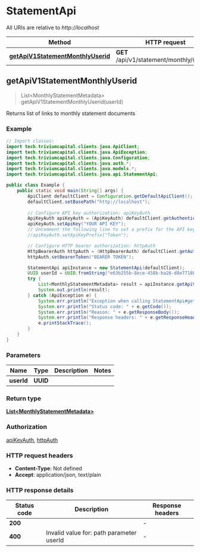 # StatementApi

All URIs are relative to *http://localhost*

| Method | HTTP request | Description |
|------------- | ------------- | -------------|
| [**getApiV1StatementMonthlyUserid**](StatementApi.md#getApiV1StatementMonthlyUserid) | **GET** /api/v1/statement/monthly/{userId} |  |



## getApiV1StatementMonthlyUserid

> List&lt;MonthlyStatementMetadata&gt; getApiV1StatementMonthlyUserid(userId)



Returns list of links to monthly statement documents

### Example

```java
// Import classes:
import tech.triviumcapital.clients.java.ApiClient;
import tech.triviumcapital.clients.java.ApiException;
import tech.triviumcapital.clients.java.Configuration;
import tech.triviumcapital.clients.java.auth.*;
import tech.triviumcapital.clients.java.models.*;
import tech.triviumcapital.clients.java.api.StatementApi;

public class Example {
    public static void main(String[] args) {
        ApiClient defaultClient = Configuration.getDefaultApiClient();
        defaultClient.setBasePath("http://localhost");
        
        // Configure API key authorization: apiKeyAuth
        ApiKeyAuth apiKeyAuth = (ApiKeyAuth) defaultClient.getAuthentication("apiKeyAuth");
        apiKeyAuth.setApiKey("YOUR API KEY");
        // Uncomment the following line to set a prefix for the API key, e.g. "Token" (defaults to null)
        //apiKeyAuth.setApiKeyPrefix("Token");

        // Configure HTTP bearer authorization: httpAuth
        HttpBearerAuth httpAuth = (HttpBearerAuth) defaultClient.getAuthentication("httpAuth");
        httpAuth.setBearerToken("BEARER TOKEN");

        StatementApi apiInstance = new StatementApi(defaultClient);
        UUID userId = UUID.fromString("e63b255b-8ece-458b-ba26-d8e77188857a"); // UUID | 
        try {
            List<MonthlyStatementMetadata> result = apiInstance.getApiV1StatementMonthlyUserid(userId);
            System.out.println(result);
        } catch (ApiException e) {
            System.err.println("Exception when calling StatementApi#getApiV1StatementMonthlyUserid");
            System.err.println("Status code: " + e.getCode());
            System.err.println("Reason: " + e.getResponseBody());
            System.err.println("Response headers: " + e.getResponseHeaders());
            e.printStackTrace();
        }
    }
}
```

### Parameters


| Name | Type | Description  | Notes |
|------------- | ------------- | ------------- | -------------|
| **userId** | **UUID**|  | |

### Return type

[**List&lt;MonthlyStatementMetadata&gt;**](MonthlyStatementMetadata.md)

### Authorization

[apiKeyAuth](../README.md#apiKeyAuth), [httpAuth](../README.md#httpAuth)

### HTTP request headers

- **Content-Type**: Not defined
- **Accept**: application/json, text/plain


### HTTP response details
| Status code | Description | Response headers |
|-------------|-------------|------------------|
| **200** |  |  -  |
| **400** | Invalid value for: path parameter userId |  -  |


